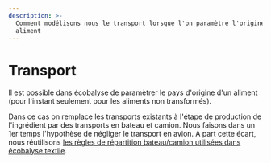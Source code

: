 ```yaml
---
description: >-
  Comment modélisons nous le transport lorsque l'on paramètre l'origine d'un
  aliment
---
```


# Transport

Il est possible dans écobalyse de paramètrer le pays d'origine d'un aliment (pour l'instant seulement pour les aliments non transformés).&#x20;

Dans ce cas on remplace les transports existants à l'étape de production de l'ingrédient par des transports en bateau et camion. Nous faisons dans un 1er temps l'hypothèse de négliger le transport en avion. A part cette écart, nous réutilisons [les règles de répartition bateau/camion utilisées dans écobalyse textile](https://fabrique-numerique.gitbook.io/ecobalyse/textile/transport).
